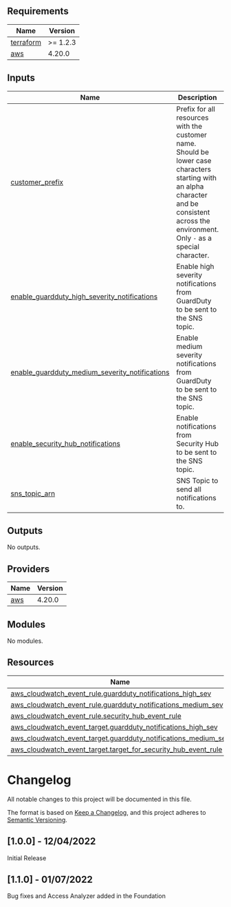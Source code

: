 

## Requirements

| Name | Version |
|------|---------|
| <a name="requirement_terraform"></a> [terraform](#requirement\_terraform) | >= 1.2.3 |
| <a name="requirement_aws"></a> [aws](#requirement\_aws) | 4.20.0 |
## Inputs

| Name | Description | Type | Default | Required |
|------|-------------|------|---------|:--------:|
| <a name="input_customer_prefix"></a> [customer\_prefix](#input\_customer\_prefix) | Prefix for all resources with the customer name. Should be lower case characters starting with an alpha character and be consistent across the environment. Only `-` as a special character. | `string` | n/a | yes |
| <a name="input_enable_guardduty_high_severity_notifications"></a> [enable\_guardduty\_high\_severity\_notifications](#input\_enable\_guardduty\_high\_severity\_notifications) | Enable high severity notifications from GuardDuty to be sent to the SNS topic. | `bool` | `true` | no |
| <a name="input_enable_guardduty_medium_severity_notifications"></a> [enable\_guardduty\_medium\_severity\_notifications](#input\_enable\_guardduty\_medium\_severity\_notifications) | Enable medium severity notifications from GuardDuty to be sent to the SNS topic. | `bool` | `true` | no |
| <a name="input_enable_security_hub_notifications"></a> [enable\_security\_hub\_notifications](#input\_enable\_security\_hub\_notifications) | Enable notifications from Security Hub to be sent to the SNS topic. | `bool` | `true` | no |
| <a name="input_sns_topic_arn"></a> [sns\_topic\_arn](#input\_sns\_topic\_arn) | SNS Topic to send all notifications to. | `string` | n/a | yes |
## Outputs

No outputs.
## Providers

| Name | Version |
|------|---------|
| <a name="provider_aws"></a> [aws](#provider\_aws) | 4.20.0 |
## Modules

No modules.
## Resources

| Name | Type |
|------|------|
| [aws_cloudwatch_event_rule.guardduty_notifications_high_sev](https://registry.terraform.io/providers/hashicorp/aws/4.20.0/docs/resources/cloudwatch_event_rule) | resource |
| [aws_cloudwatch_event_rule.guardduty_notifications_medium_sev](https://registry.terraform.io/providers/hashicorp/aws/4.20.0/docs/resources/cloudwatch_event_rule) | resource |
| [aws_cloudwatch_event_rule.security_hub_event_rule](https://registry.terraform.io/providers/hashicorp/aws/4.20.0/docs/resources/cloudwatch_event_rule) | resource |
| [aws_cloudwatch_event_target.guardduty_notifications_high_sev](https://registry.terraform.io/providers/hashicorp/aws/4.20.0/docs/resources/cloudwatch_event_target) | resource |
| [aws_cloudwatch_event_target.guardduty_notifications_medium_sev](https://registry.terraform.io/providers/hashicorp/aws/4.20.0/docs/resources/cloudwatch_event_target) | resource |
| [aws_cloudwatch_event_target.target_for_security_hub_event_rule](https://registry.terraform.io/providers/hashicorp/aws/4.20.0/docs/resources/cloudwatch_event_target) | resource |
# Changelog
All notable changes to this project will be documented in this file.

The format is based on [Keep a Changelog](https://keepachangelog.com/en/1.0.0/),
and this project adheres to [Semantic Versioning](https://semver.org/spec/v2.0.0.html).

## [1.0.0] - 12/04/2022
Initial Release

## [1.1.0] - 01/07/2022
Bug fixes and Access Analyzer added in the Foundation

